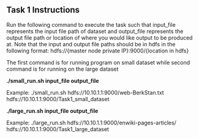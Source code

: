 ## Task 1 Instructions
Run the following command to execute the task such that 
input_file represents the input file path of dataset and output_file
represents the output file path or location of where you would like output
to be produced at. Note that the input and output file paths should be in hdfs 
in the following format: hdfs://{master node private IP}:9000/{location in hdfs}

The first command is for running program on small dataset while
second command is for running on the large dataset

<b> ./small_run.sh input_file output_file </b>

Example: ./small_run.sh hdfs://10.10.1.1:9000/web-BerkStan.txt hdfs://10.10.1.1:9000/Task1_small_dataset

<b> ./large_run.sh input_file output_file </b>

Example: ./large_run.sh hdfs://10.10.1.1:9000/enwiki-pages-articles/ hdfs://10.10.1.1:9000/Task1_large_dataset